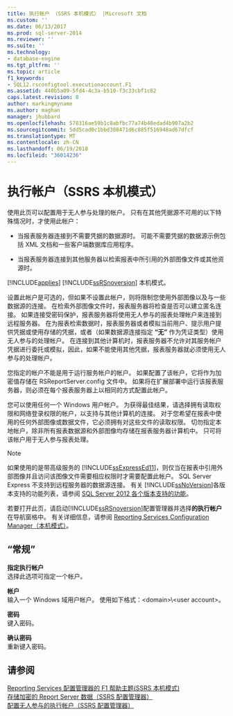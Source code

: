 ```yaml
---
title: 执行帐户 （SSRS 本机模式） |Microsoft 文档
ms.custom: ''
ms.date: 06/13/2017
ms.prod: sql-server-2014
ms.reviewer: ''
ms.suite: ''
ms.technology:
- database-engine
ms.tgt_pltfrm: ''
ms.topic: article
f1_keywords:
- SQL12.rsconfigtool.executionaccount.F1
ms.assetid: 440b5a09-5fd4-4c3a-b510-f3c33cbf1c82
caps.latest.revision: 8
author: markingmyname
ms.author: maghan
manager: jhubbard
ms.openlocfilehash: 578316ae59b1c8abfbc77a74b48edad4b907a2b2
ms.sourcegitcommit: 5dd5cad0c1bbd308471d6c885f516948ad67dfcf
ms.translationtype: MT
ms.contentlocale: zh-CN
ms.lasthandoff: 06/19/2018
ms.locfileid: "36014236"
---
```

# <a name="execution-account-ssrs-native-mode"></a>执行帐户（SSRS 本机模式）
  使用此页可以配置用于无人参与处理的帐户。 只有在其他凭据源不可用的以下特殊情况时，才使用此帐户：  
  
-   当报表服务器连接到不需要凭据的数据源时。 可能不需要凭据的数据源示例包括 XML 文档和一些客户端数据库应用程序。  
  
-   当报表服务器连接到其他服务器以检索报表中所引用的外部图像文件或其他资源时。  
  
 [!INCLUDE[applies](../../includes/applies-md.md)] [!INCLUDE[ssRSnoversion](../../includes/ssrsnoversion-md.md)] 本机模式。  
  
 设置此帐户是可选的，但如果不设置此帐户，则将限制您使用外部图像以及与一些数据源的连接。 在检索外部图像文件时，报表服务器将检查是否可以建立匿名连接。 如果连接受密码保护，报表服务器将使用无人参与的报表处理帐户来连接到远程服务器。 在为报表检索数据时，报表服务器或者模拟当前用户、提示用户提供凭据或使用存储的凭据，或者（如果数据源连接指定 **“无”** 作为凭证类型）使用无人参与的处理帐户。 在连接到其他计算机时，报表服务器不允许对其服务帐户凭据进行委托或模拟，因此，如果不能使用其他凭据，报表服务器就必须使用无人参与的处理帐户。  
  
 您指定的帐户不能是用于运行服务帐户的帐户。 如果配置了该帐户，它将作为加密值存储在 RSReportServer.config 文件中。 如果将在扩展部署中运行该报表服务器，则必须在每个报表服务器上以相同的方式配置此帐户。  
  
 您可以使用任何一个 Windows 用户帐户。 为获得最佳结果，请选择拥有读取权限和网络登录权限的帐户，以支持与其他计算机的连接。 对于您希望在报表中使用的任何外部图像或数据文件，它必须拥有对这些文件的读取权限。 切勿指定本地帐户，除非所有报表数据源和外部图像均存储在报表服务器计算机中。 只可将该帐户用于无人参与报表处理。  
  
> [!NOTE]  
>  如果使用的是带高级服务的 [!INCLUDE[ssExpressEd11](../../includes/ssexpressed11-md.md)]，则仅当在报表中引用外部图像并且访问该图像文件需要相应权限时才需要配置此帐户。 SQL Server Express 不支持到远程服务器的数据源连接。 有关 [!INCLUDE[ssNoVersion](../../includes/ssnoversion-md.md)]各版本支持的功能列表，请参阅 [SQL Server 2012 各个版本支持的功能](http://go.microsoft.com/fwlink/?linkid=232473)。  
  
 若要打开此页，请启动[!INCLUDE[ssRSnoversion](../../includes/ssrsnoversion-md.md)]配置管理器并选择**的执行帐户**在导航窗格中。 有关详细信息，请参阅 [Reporting Services Configuration Manager（本机模式）](../../../2014/sql-server/install/reporting-services-configuration-manager-native-mode.md)。  
  
## <a name="options"></a>“常规”  
 **指定执行帐户**  
 选择此选项可指定一个帐户。  
  
 **帐户**  
 输入一个 Windows 域用户帐户。 使用如下格式：\<domain>\\<user account\>。  
  
 **密码**  
 键入密码。  
  
 **确认密码**  
 重新键入密码。  
  
## <a name="see-also"></a>请参阅  
 [Reporting Services 配置管理器的 F1 帮助主题&#40;SSRS 本机模式&#41;](../../../2014/sql-server/install/reporting-services-configuration-manager-f1-help-topics-ssrs-native-mode.md)   
 [存储加密的 Report Server 数据（SSRS 配置管理器）](../../reporting-services/install-windows/ssrs-encryption-keys-store-encrypted-report-server-data.md)   
 [配置无人参与的执行帐户（SSRS 配置管理器）](../../reporting-services/install-windows/configure-the-unattended-execution-account-ssrs-configuration-manager.md)  
  
  